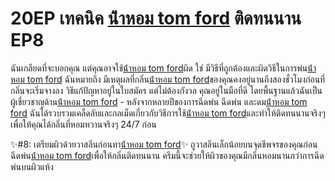 # 20EP เทคนิค [น้ําหอม tom ford](https://ceresaperfume.com) ติดทนนาน EP8

ฉันเกลียดที่จะบอกคุณ แต่คุณอาจใช้[น้ําหอม tom ford](https://ceresaperfume.com)ผิด ใช่ มีวิธีที่ถูกต้องและผิดวิธีในการพ่น[น้ําหอม tom ford](https://ceresaperfume.com) ฉันหมายถึง มีเหตุผลที่กลิ่น[น้ําหอม tom ford](https://ceresaperfume.com)ของคุณคงอยู่นานถึงสองชั่วโมงก่อนที่กลิ่นจะเริ่มจางลง วิธีแก้ปัญหาอยู่ในใบสมัคร แต่ไม่ต้องกังวล คุณอยู่ในมือที่ดี โดยพื้นฐานแล้วฉันเป็นผู้เชี่ยวชาญด้าน[น้ําหอม tom ford](https://ceresaperfume.com) - หลังจากหลายปีของการฉีดพ่น ฉีดพ่น และดม[น้ําหอม tom ford](https://ceresaperfume.com) ฉันได้รวบรวมเคล็ดลับและกลเม็ดเกี่ยวกับวิธีการใช้[น้ําหอม tom ford](https://ceresaperfume.com)และทำให้ติดทนนานจริงๆ เพื่อให้คุณได้กลิ่นที่หอมหวานจริงๆ 24/7 ก่อน

✨#8: เตรียมผิวด้วยวาสลีนก่อนทา[น้ําหอม tom ford](https://ceresaperfume.com)✨
ถูวาสลีนเล็กน้อยบนจุดชีพจรของคุณก่อนฉีดพ่น[น้ําหอม tom ford](https://ceresaperfume.com)เพื่อให้กลิ่นติดทนนาน ครีมนี้จะช่วยให้ผิวของคุณมีกลิ่นหอมนานกว่าการฉีดพ่นบนผิวแห้ง